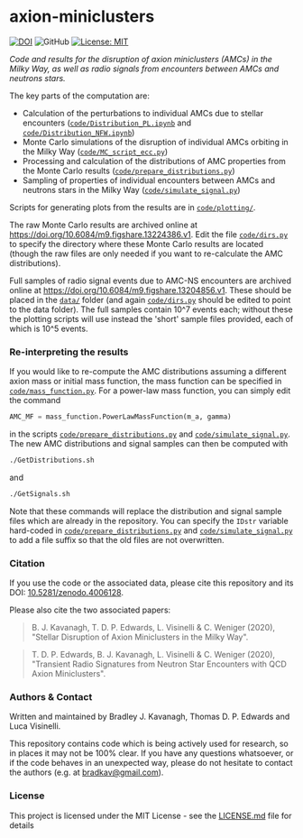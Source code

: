# axion-miniclusters

[![DOI](https://zenodo.org/badge/DOI/10.5281/zenodo.4006128.svg)](https://doi.org/10.5281/zenodo.4006128) ![GitHub](https://img.shields.io/badge/miniclusters-perturbed-green) [![License: MIT](https://img.shields.io/badge/License-MIT-yellow.svg)](https://opensource.org/licenses/MIT)

*Code and results for the disruption of axion miniclusters (AMCs) in the Milky Way, as well as radio signals from encounters between AMCs and neutrons stars.*

The key parts of the computation are:
* Calculation of the perturbations to individual AMCs due to stellar encounters ([`code/Distribution_PL.ipynb`](code/Distribution_PL.ipynb) and [`code/Distribution_NFW.ipynb`](code/Distribution_NFW.ipynb)) 
* Monte Carlo simulations of the disruption of individual AMCs orbiting in the Milky Way ([`code/MC_script_ecc.py`](code/MC_script_ecc.py))  
* Processing and calculation of the distributions of AMC properties from the Monte Carlo results ([`code/prepare_distributions.py`](code/prepare_distributions.py))  
* Sampling of properties of individual encounters between AMCs and neutrons stars in the Milky Way ([`code/simulate_signal.py`](code/simulate_signal.py))

Scripts for generating plots from the results are in [`code/plotting/`](`code/plotting/`). 

The raw Monte Carlo results are archived online at https://doi.org/10.6084/m9.figshare.13224386.v1. Edit the file [`code/dirs.py`](code/dirs.py) to specify the directory where these Monte Carlo results are located (though the raw files are only needed if you want to re-calculate the AMC distributions).

Full samples of radio signal events due to AMC-NS encounters are archived online at https://doi.org/10.6084/m9.figshare.13204856.v1. These should be placed in the [`data/`](data/) folder (and again [`code/dirs.py`](code/dirs.py) should be edited to point to the data folder). The full samples contain 10^7 events each; without these the plotting scripts will use instead the 'short' sample files provided, each of which is 10^5 events.

### Re-interpreting the results

If you would like to re-compute the AMC distributions assuming a different axion mass or initial mass function, the mass function can be specified in [`code/mass_function.py`](code/mass_function.py). For a power-law mass function, you can simply edit the command
```python
AMC_MF = mass_function.PowerLawMassFunction(m_a, gamma)
```
in the scripts [`code/prepare_distributions.py`](code/prepare_distributions.py) and [`code/simulate_signal.py`](code/simulate_signal.py). The new AMC distributions and signal samples can then be computed with 
```bash
./GetDistributions.sh
```
and 
```bash
./GetSignals.sh
```
Note that these commands will replace the distribution and signal sample files which are already in the repository. You can specify the `IDstr` variable hard-coded in [`code/prepare_distributions.py`](code/prepare_distributions.py) and [`code/simulate_signal.py`](code/simulate_signal.py) to add a file suffix so that the old files are not overwritten.

### Citation

If you use the code or the associated data, please cite this repository and its DOI: [10.5281/zenodo.4006128](https://doi.org/10.5281/zenodo.4006128).

Please also cite the two associated papers:
> B. J. Kavanagh, T. D. P. Edwards, L. Visinelli & C. Weniger (2020), "Stellar Disruption of Axion Miniclusters in the Milky Way".

>T. D. P. Edwards, B. J. Kavanagh, L. Visinelli & C. Weniger (2020), "Transient Radio Signatures from Neutron Star Encounters with QCD Axion Miniclusters".

### Authors & Contact

Written and maintained by Bradley J. Kavanagh, Thomas D. P. Edwards and Luca Visinelli.

This repository contains code which is being actively used for research, so in places it may not be 100% clear. If you have any questions whatsoever, or if the code behaves in an unexpected way, please do not hesitate to contact the authors (e.g. at bradkav@gmail.com).

### License

This project is licensed under the MIT License - see the [LICENSE.md](LICENSE.md) file for details
